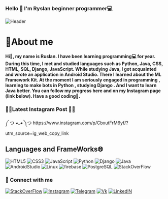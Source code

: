 <h3>Hello 👋 I'm Ryslan beginner programmer💻</h3>

![Header](https://github.com/WhiteRichMan/WhiteRichMan/blob/main/assets/animef.gif)

<h1>📣About me </h1> 
<strong>Hi👋, my name is Ruslan. I have been learning programming💻 for year. During this time, I met and studied languages such as Python, Java, CSS, HTML, SQL, Django, JavaScript. While studying Java, I got acquainted and wrote an application in Android Studio. There I learned about the ML Framework Kit. At the moment I am seriously engaged in programming , learning to make bots in Python , studying Django . And I want to learn Java better. You can follow my progress here and on my Instagram page (link below). Have a good coding🧐.</strong><br>

<h3>🐱‍💻Latest Instagram Post 🐱‍💻</h3>
༼ つ ◕_◕ ༽つ https://www.instagram.com/p/CbxutFrM6yf/?utm_source=ig_web_copy_link

<h2>Languages and FrameWorks🌐 </h2>

![HTML5](https://img.shields.io/badge/-HTML5-grey?style=for-the-badge&logo=HTML5)
![CSS3](https://img.shields.io/badge/-CSS3-grey?style=for-the-badge&logo=CSS3)
![JavaScript](https://img.shields.io/badge/-JavaScript-grey?style=for-the-badge&logo=JavaScript)
![Python](https://img.shields.io/badge/-Python-grey?style=for-the-badge&logo=Python)
![Django](https://img.shields.io/badge/-Django-grey?style=for-the-badge&logo=Django)
![Java](https://img.shields.io/badge/-Java-grey?style=for-the-badge&logo=Java) 
![AndroidStudio](https://img.shields.io/badge/-AndroidStudio-grey?style=for-the-badge&logo=AndroidStudio) 
![Linux](https://img.shields.io/badge/-Linux-grey?style=for-the-badge&logo=KaliLinux)
![firebase](https://img.shields.io/badge/-Mlkit-grey?style=for-the-badge&logo=firebase)
![PostgreSQL](https://img.shields.io/badge/-PostgreSQL-grey?style=for-the-badge&logo=PostgreSQL)
![StackOverFlow](https://img.shields.io/badge/-StackOverFlow-grey?style=for-the-badge&logo=StackOverFlow)


<h3>🔗 Connect with me</h3>

[![StackOverFlow](https://img.shields.io/badge/-StackOVerflow-grey?style=for-the-badge&logo=StackOverFlow)](https://stackoverflow.com/users/edit/18590774)
[![Instagram](https://img.shields.io/badge/-Instagram-grey?style=for-the-badge&logo=Instagram)](https://instagram.com/mitsarov_it?utm_medium=copy_link)
[![Telegram](https://img.shields.io/badge/-Telegram-grey?style=for-the-badge&logo=Telegram)](https://t.me/Pythonbooot)
[![Vk](https://img.shields.io/badge/-VK-grey?style=for-the-badge&logo=VK&logoColor=6495ED)](https://vk.com/r_i_c_h_man)
[![LinkedIN](https://img.shields.io/badge/-Linkedin-grey?style=for-the-badge&logo=Linkedin&logoColor=4682B4)](https://www.linkedin.com/in/ryslan-zagidullin-52b37a234/)